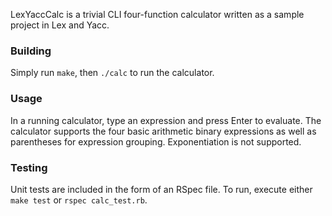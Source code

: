 LexYaccCalc is a trivial CLI four-function calculator written
as a sample project in Lex and Yacc.

### Building

Simply run `make`, then `./calc` to run the calculator.

### Usage

In a running calculator, type an expression and press Enter to
evaluate. The calculator supports the four basic arithmetic
binary expressions as well as parentheses for expression grouping.
Exponentiation is not supported.

### Testing

Unit tests are included in the form of an RSpec file. To run,
execute either `make test` or `rspec calc_test.rb`.
